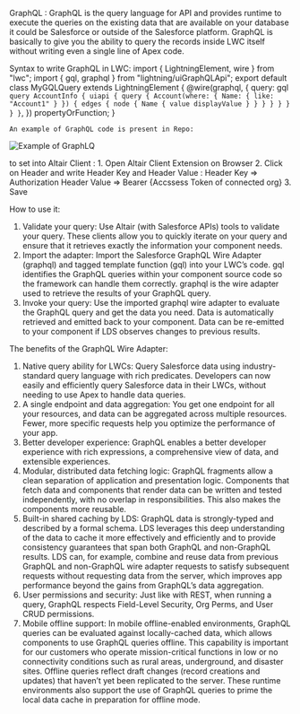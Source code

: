 GraphQL :
     GraphQL is the query language for API and provides runtime to execute the queries on the existing data that are available on your database it could be Salesforce or outside of the Salesforce platform.
     GraphQL is basically to give you the ability to query the records inside LWC itself without writing even a single line of Apex code.
     
  Syntax to write GraphQL in LWC:
    import { LightningElement, wire } from "lwc";
    import { gql, graphql } from "lightning/uiGraphQLApi";
    export default class MyGQLQuery extends LightningElement {
      @wire(graphql, {
        query: gql`
          query AccountInfo {
            uiapi {
              query {
                Account(where: { Name: { like: "Account1" } }) {
                  edges {
                    node {
                      Name {
                        value
                        displayValue
                      }
                    }
                  }
                }
              }
            }
          }
        }`,
      })
      propertyOrFunction;
    }


    An example of GraphQL code is present in Repo:

![Example of GraphLQ](https://github.com/mayuri-16/Deployment-Git-Repo/assets/73846347/dbcafafd-17ad-4b45-afcd-424ce7d59418)

to set into Altair Client :
    1. Open Altair Client Extension on Browser 
    2. Click on Header and write Header Key and Header Value :
        Header Key   => Authorization
        Header Value => Bearer {Accssess Token of connected org}
    3. Save
    
 How to use it:
   1. Validate your query:
        Use Altair (with Salesforce APIs) tools to validate your query. These clients allow you to quickly iterate on your query and ensure that it retrieves exactly the information your component needs.
   2. Import the adapter:
       Import the Salesforce GraphQL Wire Adapter (graphql) and tagged template function (gql) into your LWC’s code.
      gql identifies the GraphQL queries within your component source code so the framework can handle them correctly.
      graphql is the wire adapter used to retrieve the results of your GraphQL query.
  3. Invoke your query:
      Use the imported graphql wire adapter to evaluate the GraphQL query and get the data you need.
      Data is automatically retrieved and emitted back to your component. Data can be re-emitted to your component if LDS observes changes to previous results.

     
The benefits of the GraphQL Wire Adapter:
  1. Native query ability for LWCs:
      Query Salesforce data using industry-standard query language with rich predicates. 
      Developers can now easily and efficiently query Salesforce data in their LWCs, without needing to use Apex to handle data queries.
  2. A single endpoint and data aggregation:
      You get one endpoint for all your resources, and data can be aggregated across multiple resources.
      Fewer, more specific requests help you optimize the performance of your app.
  3. Better developer experience:
      GraphQL enables a better developer experience with rich expressions, a comprehensive view of data, and extensible experiences.
  4. Modular, distributed data fetching logic:
      GraphQL fragments allow a clean separation of application and presentation logic.
      Components that fetch data and components that render data can be written and tested independently, with no overlap in responsibilities.
      This also makes the components more reusable.
  5. Built-in shared caching by LDS:
      GraphQL data is strongly-typed and described by a formal schema.
      LDS leverages this deep understanding of the data to cache it more effectively and efficiently and to provide consistency guarantees that span both GraphQL and non-GraphQL results.
      LDS can, for example, combine and reuse data from previous GraphQL and non-GraphQL wire adapter requests to satisfy subsequent requests without requesting data from the server, which improves app performance beyond the gains from GraphQL’s data aggregation.
  6. User permissions and security:
      Just like with REST, when running a query, GraphQL respects Field-Level Security, Org Perms, and User CRUD permissions.
  7. Mobile offline support:
      In mobile offline-enabled environments, GraphQL queries can be evaluated against locally-cached data, which allows components to use GraphQL queries offline.
      This capability is important for our customers who operate mission-critical functions in low or no connectivity conditions such as rural areas, underground, and disaster sites.
      Offline queries reflect draft changes (record creations and updates) that haven’t yet been replicated to the server.
      These runtime environments also support the use of GraphQL queries to prime the local data cache in preparation for offline mode.

 
